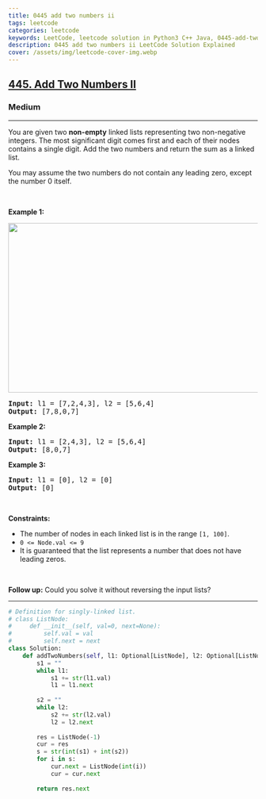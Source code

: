 ```yaml
---
title: 0445 add two numbers ii
tags: leetcode
categories: leetcode
keywords: LeetCode, leetcode solution in Python3 C++ Java, 0445-add-two-numbers-ii solution
description: 0445 add two numbers ii LeetCode Solution Explained
cover: /assets/img/leetcode-cover-img.webp
---
```



<h2><a href="https://leetcode.com/problems/add-two-numbers-ii/">445. Add Two Numbers II</a></h2><h3>Medium</h3><hr><div><p>You are given two <strong>non-empty</strong> linked lists representing two non-negative integers. The most significant digit comes first and each of their nodes contains a single digit. Add the two numbers and return the sum as a linked list.</p>

<p>You may assume the two numbers do not contain any leading zero, except the number 0 itself.</p>

<p>&nbsp;</p>
<p><strong class="example">Example 1:</strong></p>
<img alt="" src="https://assets.leetcode.com/uploads/2021/04/09/sumii-linked-list.jpg" style="width: 523px; height: 342px;">
<pre><strong>Input:</strong> l1 = [7,2,4,3], l2 = [5,6,4]
<strong>Output:</strong> [7,8,0,7]
</pre>

<p><strong class="example">Example 2:</strong></p>

<pre><strong>Input:</strong> l1 = [2,4,3], l2 = [5,6,4]
<strong>Output:</strong> [8,0,7]
</pre>

<p><strong class="example">Example 3:</strong></p>

<pre><strong>Input:</strong> l1 = [0], l2 = [0]
<strong>Output:</strong> [0]
</pre>

<p>&nbsp;</p>
<p><strong>Constraints:</strong></p>

<ul>
	<li>The number of nodes in each linked list is in the range <code>[1, 100]</code>.</li>
	<li><code>0 &lt;= Node.val &lt;= 9</code></li>
	<li>It is guaranteed that the list represents a number that does not have leading zeros.</li>
</ul>

<p>&nbsp;</p>
<p><strong>Follow up:</strong>&nbsp;Could you solve it without reversing the input lists?</p>
</div>

---




```python
# Definition for singly-linked list.
# class ListNode:
#     def __init__(self, val=0, next=None):
#         self.val = val
#         self.next = next
class Solution:
    def addTwoNumbers(self, l1: Optional[ListNode], l2: Optional[ListNode]) -> Optional[ListNode]:
        s1 = ""
        while l1:
            s1 += str(l1.val)
            l1 = l1.next
        
        s2 = ""
        while l2:
            s2 += str(l2.val)
            l2 = l2.next
        
        res = ListNode(-1)
        cur = res
        s = str(int(s1) + int(s2))
        for i in s:
            cur.next = ListNode(int(i))
            cur = cur.next
        
        return res.next
```

